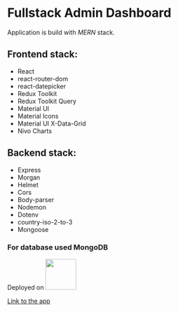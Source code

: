 # Fullstack Admin Dashboard

Application is build with _MERN_ stack.

## Frontend stack:

- React
- react-router-dom
- react-datepicker
- Redux Toolkit
- Redux Toolkit Query
- Material UI
- Material Icons
- Material UI X-Data-Grid
- Nivo Charts

## Backend stack:

- Express
- Morgan
- Helmet
- Cors
- Body-parser
- Nodemon
- Dotenv
- country-iso-2-to-3
- Mongoose

### For database used MongoDB

Deployed on [<img src="https://ml.globenewswire.com/Resource/Download/19618237-eb42-4ed2-b7a1-1f56419d1279?size=2" width="70px" />](https://render.com/)

[Link to the app](https://admin-dashboard-frontend-wlm2.onrender.com)
